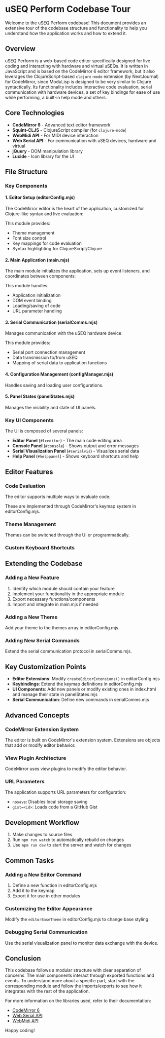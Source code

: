 # uSEQ Perform Codebase Tour

Welcome to the uSEQ Perform codebase! This document provides an extensive tour of the codebase structure and functionality to help you understand how the application works and how to extend it.

## Overview

uSEQ Perform is a web-based code editor specifically designed for live coding and interacting with hardware and virtual uSEQs. It is written in JavaScript and is based on the CodeMirror 6 editor framework, but it also leverages the ClojureScript-based `clojure-mode` extension (by NextJournal) for CodeMirror, since ModuLisp is designed to be very similar to Clojure syntactically. Its functionality includes interactive code evaluation, serial communication with hardware devices, a set of key bindings for ease of use while performing, a built-in help mode and others.

## Core Technologies

- **CodeMirror 6** - Advanced text editor framework
- **Squint-CLJS** - ClojureScript compiler (for `clojure-mode`)
- **WebMidi API** - For MIDI device interaction
- **Web Serial API** - For communication with uSEQ devices, hardware and virtual
- **jQuery** - DOM manipulation library
- **Lucide** - Icon library for the UI

## File Structure

### Key Components

#### 1. Editor Setup (editorConfig.mjs)

The CodeMirror editor is the heart of the application, customized for Clojure-like syntax and live evaluation:

This module provides:

- Theme management
- Font size control
- Key mappings for code evaluation
- Syntax highlighting for ClojureScript/Clojure

#### 2. Main Application (main.mjs)

The main module initializes the application, sets up event listeners, and coordinates between components:

This module handles:

- Application initialization
- DOM event binding
- Loading/saving of code
- URL parameter handling

#### 3. Serial Communication (serialComms.mjs)

Manages communication with the uSEQ hardware device:

This module provides:

- Serial port connection management
- Data transmission to/from uSEQ
- Mapping of serial data to application functions

#### 4. Configuration Management (configManager.mjs)

Handles saving and loading user configurations.

#### 5. Panel States (panelStates.mjs)

Manages the visibility and state of UI panels.

### Key UI Components

The UI is composed of several panels:

- **Editor Panel** (`#lceditor`) - The main code editing area
- **Console Panel** (`#console`) - Shows output and error messages
- **Serial Visualization Panel** (`#serialvis`) - Visualizes serial data
- **Help Panel** (`#helppanel`) - Shows keyboard shortcuts and help

## Editor Features

### Code Evaluation

The editor supports multiple ways to evaluate code.

These are implemented through CodeMirror's keymap system in editorConfig.mjs.

### Theme Management

Themes can be switched through the UI or programmatically.

### Custom Keyboard Shortcuts

## Extending the Codebase

### Adding a New Feature

1. Identify which module should contain your feature
2. Implement your functionality in the appropriate module
3. Export necessary functions/components
4. Import and integrate in main.mjs if needed

### Adding a New Theme

Add your theme to the themes array in editorConfig.mjs.

### Adding New Serial Commands

Extend the serial communication protocol in serialComms.mjs.

## Key Customization Points

- **Editor Extensions**: Modify `createEditorExtensions()` in editorConfig.mjs
- **Keybindings**: Extend the keymap definitions in editorConfig.mjs
- **UI Components**: Add new panels or modify existing ones in index.html and manage their state in panelStates.mjs
- **Serial Communication**: Define new commands in serialComms.mjs

## Advanced Concepts

### CodeMirror Extension System

The editor is built on CodeMirror's extension system. Extensions are objects that add or modify editor behavior.

### View Plugin Architecture

CodeMirror uses view plugins to modify the editor behavior.

### URL Parameters

The application supports URL parameters for configuration:

- `nosave`: Disables local storage saving
- `gist=<id>`: Loads code from a GitHub Gist

## Development Workflow

1. Make changes to source files
2. Run `npm run watch` to automatically rebuild on changes
3. Use `npm run dev` to start the server and watch for changes

## Common Tasks

### Adding a New Editor Command

1. Define a new function in editorConfig.mjs
2. Add it to the keymap
3. Export it for use in other modules

### Customizing the Editor Appearance

Modify the `editorBaseTheme` in editorConfig.mjs to change base styling.

### Debugging Serial Communication

Use the serial visualization panel to monitor data exchange with the device.

## Conclusion

This codebase follows a modular structure with clear separation of concerns. The main components interact through exported functions and events. To understand more about a specific part, start with the corresponding module and follow the imports/exports to see how it integrates with the rest of the application.

For more information on the libraries used, refer to their documentation:

- [CodeMirror 6](https://codemirror.net/)
- [Web Serial API](https://developer.mozilla.org/en-US/docs/Web/API/Web_Serial_API)
- [WebMidi API](https://developer.mozilla.org/en-US/docs/Web/API/Web_MIDI_API)

Happy coding!